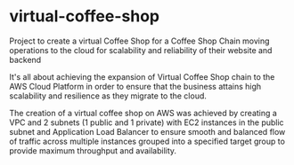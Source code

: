 # virtual-coffee-shop
Project to create a virtual Coffee Shop for a Coffee Shop Chain moving operations to the cloud for scalability and reliability of their website and backend

It's all about achieving the expansion of Virtual Coffee Shop chain to the AWS Cloud Platform in order to ensure that the business attains high scalability and resilience as they migrate to the cloud.

The creation of a virtual coffee shop on AWS was achieved by creating a VPC and 2 subnets (1 public and 1 private) with EC2 instances in the public subnet and Application Load Balancer to ensure smooth and balanced flow of traffic across multiple instances grouped into a specified target group to provide maximum throughput and availability.
